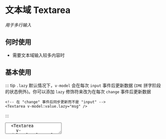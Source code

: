 # 文本域 Textarea

<GlobalElement />

*用于多行输入*

## 何时使用

- 需要文本域输入较多内容时

<script setup lang="ts">
import { ref, watchEffect } from 'vue'
const value = ref('')
const lazyValue = ref('')
watchEffect(() => {
  console.log('value', value.value)
})
watchEffect(() => {
  console.log('lazyValue', lazyValue.value)
})
function onChange (e: Event) {
  console.log('change', e)
}
function onEnter (e: KeyboardEvent) {
  console.log('enter', e)
}
</script>

## 基本使用

::: tip `.lazy`
默认情况下，`v-model` 会在每次 `input` 事件后更新数据 (`IME` 拼字阶段的状态例外)。你可以添加 `lazy` 修饰符来改为在每次 `change` 事件后更新数据

```vue
<!-- 在 "change" 事件后同步更新而不是 "input" -->
<Textarea v-model:value.lazy="msg" />
```

:::

<Space vertical :width="480">
  <Textarea v-model:value="value" placeholder="Basic usage rows 2" :rows="2" @change="onChange" @enter="onEnter" />
  <Textarea
    v-model:value.lazy="lazyValue"
    placeholder="Lazy usage rows 2"
    :rows="2"
    @change="onChange"
    @enter="onEnter"
  />
</Space>

::: details Show Code

```vue
<script setup lang="ts">
import { ref, watchEffect } from 'vue'
const value = ref('')
const lazyValue = ref('')
watchEffect(() => {
  console.log('value', value.value)
})
watchEffect(() => {
  console.log('lazyValue', lazyValue.value)
})
function onChange (e: Event) {
  console.log('change', e)
}
function onEnter (e: KeyboardEvent) {
  console.log('enter', e)
}
</script>
<template>
  <Space vertical :width="480">
    <Textarea v-model:value="value" placeholder="Basic usage rows 2" :rows="2" @change="onChange" @enter="onEnter" />
    <Textarea
      v-model:value.lazy="lazyValue"
      placeholder="Lazy usage rows 2"
      :rows="2"
      @change="onChange"
      @enter="onEnter"
    />
  </Space>
</template>
```

:::

## 适应文本高度的文本域

<Space :width="480">
  <Textarea
    v-model:value="value"
    placeholder="Autosize height based on content lines"
    auto-size
  />
</Space>

::: details Show Code

```vue
<script setup lang="ts">
import { ref } from 'vue'
const value = ref('')
</script>
<template>
  <Space :width="480">
    <Textarea
      v-model:value="value"
      placeholder="Autosize height based on content lines"
      auto-size
    />
  </Space>
</template>
```

:::

## 自定义行数

<Space :width="480">
  <Textarea
    v-model:value="value"
    placeholder="Autosize height with minimum and maximum number of lines"
    :auto-size="{ minRows: 2, maxRows: 5 }"
  />
</Space>

::: details Show Code

```vue
<script setup lang="ts">
import { ref } from 'vue'
const value = ref('')
</script>
<template>
  <Space :width="480">
    <Textarea
      v-model:value="value"
      placeholder="Autosize height with minimum and maximum number of lines"
      :auto-size="{ minRows: 2, maxRows: 5 }"
    />
  </Space>
</template>
```

:::

## 带清除图标

<Space :width="480">
  <Textarea v-model:value="value" placeholder="textarea with clear icon" allow-clear />
</Space>

::: details Show Code

```vue
<script setup lang="ts">
import { ref } from 'vue'
const value = ref('')
</script>
<template>
  <Space :width="480">
    <Textarea v-model:value="value" placeholder="textarea with clear icon" allow-clear />
  </Space>
</template>
```

:::

## 带数字提示

<Space :width="480">
  <Textarea v-model:value="value" show-count :maxlength="10" />
</Space>

::: details Show Code

```vue
<script setup lang="ts">
import { ref } from 'vue'
const value = ref('')
</script>
<template>
  <Space :width="480">
    <Textarea v-model:value="value" show-count :maxlength="10" />
  </Space>
</template>
```

:::

## 禁用

<Space :width="480">
  <Textarea v-model:value="value" disabled />
</Space>

::: details Show Code

```vue
<script setup lang="ts">
import { ref } from 'vue'
const value = ref('')
</script>
<template>
  <Space :width="480">
    <Textarea v-model:value="value" disabled />
  </Space>
</template>
```

:::

## APIs

### Textarea

参数 | 说明 | 类型 | 默认值
-- | -- | -- | --
width | 文本域宽度，单位 `px` | string &#124; number | '100%'
allowClear | 可以点击清除图标删除内容 | boolean | false
autoSize | 自适应内容高度 | boolean &#124; {minRows\?: number, maxRows?: number} | false
disabled | 是否禁用 | boolean | false
placeholder | 文本域输入的占位符 | string | undefined
maxlength | 文字最大长度 | number | undefined
showCount | 是否展示字数 | boolean | false
value <Tag color="cyan">v-model</Tag> | 文本域内容 | string | undefined

## Events

名称 | 说明 | 类型
-- | -- | --
change | 文本域内容变化时的回调 | (e: Event) => void
enter | 按下回车的回调 | (e: Event) => void
